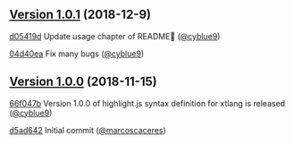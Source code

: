 ## [Version 1.0.1][2] (2018-12-9)

[d05419d](https://github.com/highlightjs/highlightjs-xtlang/commit/d05419d8abee7bec6e3453132f208888304f1c37) Update usage chapter of README ([@cyblue9](https://github.com/cyblue9))

[04d40ea](https://github.com/highlightjs/highlightjs-xtlang/commit/04d40ea36c4f1a359130e7c5243bc6a4d682f35c) Fix many bugs ([@cyblue9](https://github.com/cyblue9))

## [Version 1.0.0][1] (2018-11-15)

[66f047b](https://github.com/highlightjs/highlightjs-xtlang/commit/66f047b3bf67556c5cbb88c67d3f860328efdc4b) Version 1.0.0 of highlight.js syntax definition for xtlang is released ([@cyblue9](https://github.com/cyblue9))


[d5ad642](https://github.com/highlightjs/highlightjs-xtlang/commit/d5ad6422364c098cb9e7ff0196f38e1fd8eff4b8) Initial commit ([@marcoscaceres](https://github.com/marcoscaceres))

[1]: https://github.com/highlightjs/highlightjs-xtlang/tree/1.0.0
[2]: https://github.com/highlightjs/highlightjs-xtlang/tree/1.0.1
